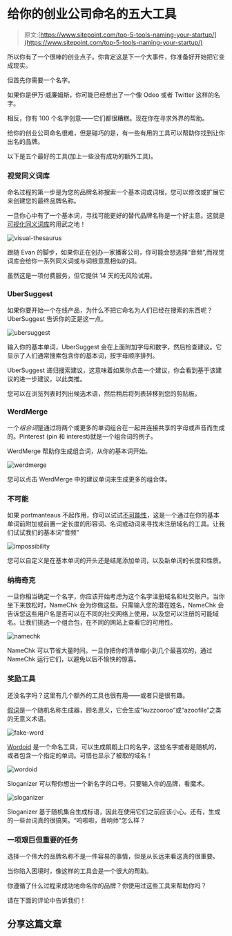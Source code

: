 # 给你的创业公司命名的五大工具

> 原文:[https://www.sitepoint.com/top-5-tools-naming-your-startup/](https://www.sitepoint.com/top-5-tools-naming-your-startup/)

所以你有了一个很棒的创业点子。你肯定这是下一个大事件，你准备好开始把它变成现实。

但首先你需要一个名字。

如果你是伊万·威廉姆斯，你可能已经想出了一个像 Odeo 或者 Twitter 这样的名字。

相反，你有 100 个名字创意——它们都很糟糕。现在你在寻求外界的帮助。

给你的创业公司命名很难，但是碰巧的是，有一些有用的工具可以帮助你找到让你出名的品牌。

以下是五个最好的工具(加上一些没有成功的额外工具)。

### 视觉同义词库

命名过程的第一步是为您的品牌名称搜索一个基本词或词根，您可以修改或扩展它来创建您的最终品牌名称。

一旦你心中有了一个基本词，寻找可能更好的替代品牌名称是一个好主意。这就是[可视化同义词库](http://www.visualthesaurus.com/)的用武之地！

![visual-thesaurus](../Images/a880422e31644fb4711e024b767f00e1.png)

跟随 Evan 的脚步，如果你正在创办一家播客公司，你可能会想选择“音频”,而视觉词库会给你一系列同义词或与词根意思相似的词。

虽然这是一项付费服务，但它提供 14 天的无风险试用。

### UberSuggest

如果你要开始一个在线产品，为什么不把它命名为人们已经在搜索的东西呢？UberSuggest 告诉你的正是这一点。

![ubersuggest](../Images/693807bbe85ff31f934abdaa4a911fcb.png)

输入你的基本单词，UberSuggest 会在上面附加字母和数字，然后检查建议。它显示了人们通常搜索包含你的基本词，按字母顺序排列。

UberSuggest 递归搜索建议，这意味着如果你点击一个建议，你会看到基于该建议的进一步建议，以此类推。

您可以在浏览列表时列出候选术语，然后稍后将列表转移到您的剪贴板。

### WerdMerge

一个*组合词*是通过将两个或更多的单词组合在一起并连接共享的字母或声音而生成的。Pinterest (pin 和 interest)就是一个组合词的例子。

WerdMerge 帮助你生成组合词，从你的基本词开始。

![werdmerge](../Images/64239e29ae9d08205622b64976e24f15.png)

您可以点击 WerdMerge 中的建议单词来生成更多的组合体。

### 不可能

如果 portmanteaus 不起作用，你可以试试[不可能性](http://impossibility.org/)，这是一个通过在你的基本单词前附加或前置一定长度的形容词、名词或动词来寻找未注册域名的工具。让我们试试我们的基本词“音频”

![impossibility](../Images/9d8b521224873c6e50ec8db5aa77dd53.png)

您可以自定义是在基本单词的开头还是结尾添加单词，以及新单词的长度和性质。

### 纳梅奇克

一旦你相当确定一个名字，你应该开始考虑为这个名字注册域名和社交账户。当你坐下来放松时，NameChk 会为你做这些。只需输入您的潜在姓名，NameChk 会告诉您这些用户名是否可以在不同的社交网络上使用，以及您可以注册的可能域名。让我们挑选一个组合包，在不同的网站上查看它的可用性。

![namechk](../Images/4e0fcdcdd178b87b45cea49a64575fbc.png)

NameChk 可以节省大量时间。一旦你把你的清单缩小到几个最喜欢的，通过 NameChk 运行它们，以避免以后不愉快的惊喜。

### 奖励工具

还没名字吗？这里有几个额外的工具也很有用——或者只是很有趣。

[假词](http://fakeword.com/)是一个随机名称生成器，顾名思义，它会生成“kuzzooroo”或“azoofile”之类的无意义术语。

![fake-word](../Images/e5cc59e4e8b1182c59c1013ae6249213.png)

[Wordoid](http://wordoid.com/) 是一个命名工具，可以生成朗朗上口的名字，这些名字或者是随机的，或者包含一个指定的单词。可惜也显示了被取的域名！

![wordoid](../Images/def5afccac1f0c815f6c1e3fb1f77e49.png)

Sloganizer 可以帮你想出一个新名字的口号。只要输入你的品牌，看魔术。

![sloganizer](../Images/2ccd89e0f82f910a83368200cd80646c.png)

Sloganizer 基于随机集合生成标语，因此在使用它们之前应该小心。还有，生成的一些台词真的很搞笑。“呜啦啦，音响师”怎么样？

### 一项艰巨但重要的任务

选择一个伟大的品牌名称不是一件容易的事情，但是从长远来看这真的很重要。

当你陷入困境时，像这样的工具会是一个很大的帮助。

你遵循了什么过程来成功地命名你的品牌？你使用过这些工具来帮助你吗？

请在下面的评论中告诉我们！

## 分享这篇文章